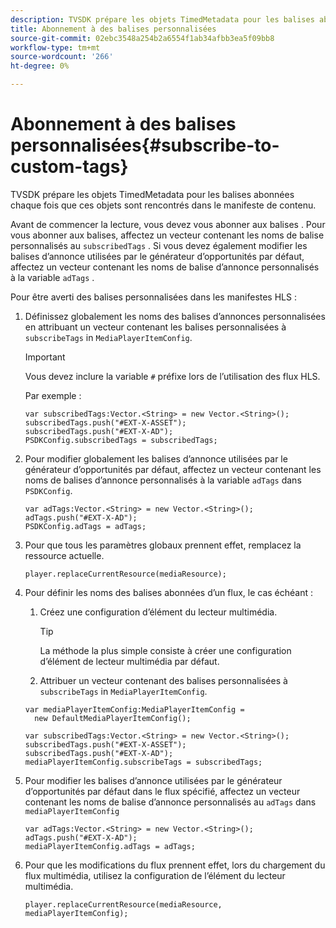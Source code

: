 ```yaml
---
description: TVSDK prépare les objets TimedMetadata pour les balises abonnées chaque fois que ces objets sont rencontrés dans le manifeste de contenu.
title: Abonnement à des balises personnalisées
source-git-commit: 02ebc3548a254b2a6554f1ab34afbb3ea5f09bb8
workflow-type: tm+mt
source-wordcount: '266'
ht-degree: 0%

---
```


# Abonnement à des balises personnalisées{#subscribe-to-custom-tags}

TVSDK prépare les objets TimedMetadata pour les balises abonnées chaque fois que ces objets sont rencontrés dans le manifeste de contenu.

Avant de commencer la lecture, vous devez vous abonner aux balises .
Pour vous abonner aux balises, affectez un vecteur contenant les noms de balise personnalisés au `subscribedTags` . Si vous devez également modifier les balises d’annonce utilisées par le générateur d’opportunités par défaut, affectez un vecteur contenant les noms de balise d’annonce personnalisés à la variable `adTags` .

Pour être averti des balises personnalisées dans les manifestes HLS :

1. Définissez globalement les noms des balises d’annonces personnalisées en attribuant un vecteur contenant les balises personnalisées à `subscribeTags` in `MediaPlayerItemConfig`.

   >[!IMPORTANT]
   >
   >Vous devez inclure la variable `#` préfixe lors de l’utilisation des flux HLS.

   Par exemple :

   ```
   var subscribedTags:Vector.<String> = new Vector.<String>(); 
   subscribedTags.push("#EXT-X-ASSET"); 
   subscribedTags.push("#EXT-X-AD"); 
   PSDKConfig.subscribedTags = subscribedTags;
   ```

1. Pour modifier globalement les balises d’annonce utilisées par le générateur d’opportunités par défaut, affectez un vecteur contenant les noms de balises d’annonce personnalisés à la variable `adTags` dans `PSDKConfig`.

   ```
   var adTags:Vector.<String> = new Vector.<String>(); 
   adTags.push("#EXT-X-AD"); 
   PSDKConfig.adTags = adTags; 
   ```

1. Pour que tous les paramètres globaux prennent effet, remplacez la ressource actuelle.

   ```
   player.replaceCurrentResource(mediaResource);
   ```

1. Pour définir les noms des balises abonnées d’un flux, le cas échéant :
   1. Créez une configuration d’élément du lecteur multimédia.

      >[!TIP]
      >
      >La méthode la plus simple consiste à créer une configuration d’élément de lecteur multimédia par défaut.

   1. Attribuer un vecteur contenant des balises personnalisées à `subscribeTags` in `MediaPlayerItemConfig`.

   ```
   var mediaPlayerItemConfig:MediaPlayerItemConfig =  
     new DefaultMediaPlayerItemConfig(); 
   
   var subscribedTags:Vector.<String> = new Vector.<String>(); 
   subscribedTags.push("#EXT-X-ASSET"); 
   subscribedTags.push("#EXT-X-AD"); 
   mediaPlayerItemConfig.subscribeTags = subscribedTags;
   ```

1. Pour modifier les balises d’annonce utilisées par le générateur d’opportunités par défaut dans le flux spécifié, affectez un vecteur contenant les noms de balise d’annonce personnalisés au `adTags` dans `mediaPlayerItemConfig`

   ```
   var adTags:Vector.<String> = new Vector.<String>(); 
   adTags.push("#EXT-X-AD"); 
   mediaPlayerItemConfig.adTags = adTags;
   ```

1. Pour que les modifications du flux prennent effet, lors du chargement du flux multimédia, utilisez la configuration de l’élément du lecteur multimédia.

   ```
   player.replaceCurrentResource(mediaResource, mediaPlayerItemConfig);
   ```
